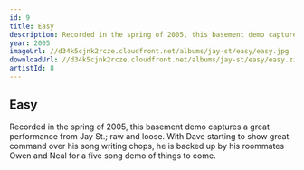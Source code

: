 ```yaml
---
id: 9
title: Easy
description: Recorded in the spring of 2005, this basement demo captures a great performance from Jay St.
year: 2005
imageUrl: //d34k5cjnk2rcze.cloudfront.net/albums/jay-st/easy/easy.jpg
downloadUrl: //d34k5cjnk2rcze.cloudfront.net/albums/jay-st/easy/easy.zip
artistId: 8
---
```


## Easy

Recorded in the spring of 2005, this basement demo captures a great performance from Jay St.; raw and loose.  With Dave starting to show great command over his song writing chops, he is backed up by his roommates Owen and Neal for a five song demo of things to come.